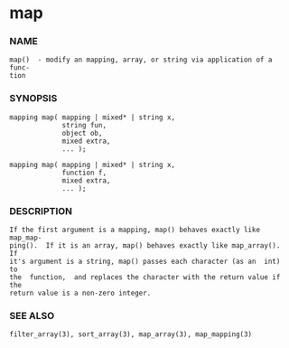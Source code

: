 # map

### NAME

    map()  - modify an mapping, array, or string via application of a func‐
    tion

### SYNOPSIS

    mapping map( mapping | mixed* | string x,
                 string fun,
                 object ob,
                 mixed extra,
                 ... );

    mapping map( mapping | mixed* | string x,
                 function f,
                 mixed extra,
                 ... );

### DESCRIPTION

    If the first argument is a mapping, map() behaves exactly like map_map‐
    ping().  If it is an array, map() behaves exactly like map_array().  If
    it's argument is a string, map() passes each character (as an  int)  to
    the  function,  and replaces the character with the return value if the
    return value is a non-zero integer.

### SEE ALSO

    filter_array(3), sort_array(3), map_array(3), map_mapping(3)


